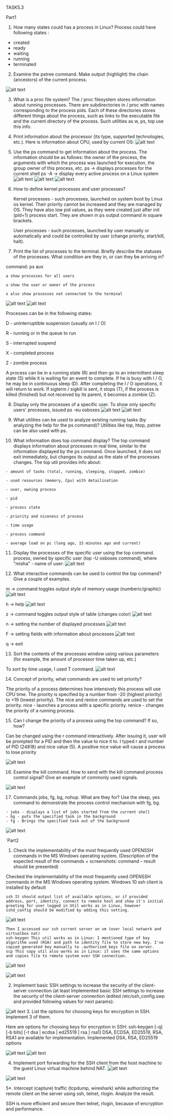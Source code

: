   TASK5.3

Part1

1. How many states could has a process in Linux?
  Process could have following states :
  - created
  - ready
  - waiting
  - running
  - terminated
  
  2. Examine the pstree command. Make output (highlight) the chain (ancestors) of the current process.
  
  ![alt text]()
  
  3. What is a proc file system?
  The / proc filesystem stores information about running processes. There are subdirectories in / proc with names corresponding 
  to the process pids. Each of these directories stores different things about the process, such as links to the executable file and the current directory of the process.
  Such utilities as w, ps, top use this info.
  
  4. Print information about the processor (its type, supported technologies, etc.).
  Here is information about CPU, used by current OS:
  ![alt text](https://github.com/aleksandrabublik/DevOps_online_Kharkov_2020Q42021Q1/blob/main/Module5/task5.3/4.png)
  
  5. Use the ps command to get information about the process. The information should be as follows: the owner of the process, the arguments with which the process was launched for execution, 
  the group owner of this process, etc.
      ps -> displays processes for the current shell
      ps -A -> display every active process on a Linux system
   ![alt text](https://github.com/aleksandrabublik/DevOps_online_Kharkov_2020Q42021Q1/blob/main/Module5/task5.3/5.1.png)
   ![alt text](https://github.com/aleksandrabublik/DevOps_online_Kharkov_2020Q42021Q1/blob/main/Module5/task5.3/5.2.png)
   ![alt text](https://github.com/aleksandrabublik/DevOps_online_Kharkov_2020Q42021Q1/blob/main/Module5/task5.3/5.3.png)
    
  6. How to define kernel processes and user processes?
  
      Kernel processes - such processes, launched on system boot by Linux os kernel. Their priority cannot be increased and they are managed by OS. They have also low pid values, as they were created just after init (pid=1) process start. They are shown in ps output command in square brackets.
      
      User processes - such processes, launched by user manually or automatically and could be controlled by user (change priority, start/kill, halt).
      
  7. Print the list of processes to the terminal. Briefly describe the statuses of the processes. What condition are they in, or can they be arriving in?
  
  command: ps aux
  
    a show processes for all users
    
    u show the user or owner of the process
    
    x also show processes not connected to the terminal
    
 ![alt text](https://github.com/aleksandrabublik/DevOps_online_Kharkov_2020Q42021Q1/blob/main/Module5/task5.3/7.1.png)
 ![alt text](https://github.com/aleksandrabublik/DevOps_online_Kharkov_2020Q42021Q1/blob/main/Module5/task5.3/7.2.png)
    
   Processes can be in the following states:
   
D - uninterruptible suspension (usually on I / O)

R - running or in the queue to run

S - interrupted suspend

X - completed process

Z - zombie process

A process can be in a running state (R) and then go to an intermittent sleep state (S) while it is waiting for an event to complete. If he is busy with I / O, he may be in continuous sleep (D). After completing the I / O operations, it will return to work. If sigterm / sigkill is sent, it stops (T), if the process is killed (finished) but not received by its parent, it becomes a zombie (Z).
    
   8. Display only the processes of a specific user.
To show only specific users' processes, issued ps -eu osboxes
 ![alt text](https://github.com/aleksandrabublik/DevOps_online_Kharkov_2020Q42021Q1/blob/main/Module5/task5.3/8.1.png)
 ![alt text](https://github.com/aleksandrabublik/DevOps_online_Kharkov_2020Q42021Q1/blob/main/Module5/task5.3/8.2.png)
 
   9. What utilities can be used to analyze existing running tasks (by analyzing the help for the ps command)?
  Utilities like top, htop, pstree can be also used with ps.
   10. What information does top command display?
  The top command displays information about processes in real time, similar to the information displayed by the ps command. Once launched, it does not exit immediately, but changes its output as the state of the processes changes.
  The top util provides info about:
  
    - amount of tasks (total, running, sleeping, stopped, zombie)
  
    - used resources (memory, Cpu) with detailisation
  
    - user, owning process
  
    - pid
  
    - process state
  
    - priority and niceness of process
  
    - time usage
  
    - process command
  
    - average load on pc (long ago, 15 minutes ago and current)
    
  11. Display the processes of the specific user using the top command.
process, owned by specific user (top -U osboxes command), where "misha" - name of user:
 ![alt text](https://github.com/aleksandrabublik/DevOps_online_Kharkov_2020Q42021Q1/blob/main/Module5/task5.3/11.png)
 
 12.  What interactive commands can be used to control the top command? Give a couple of examples.
 
 m -> command toggles output style of memory usage (numberic/graphic)
  ![alt text](https://github.com/aleksandrabublik/DevOps_online_Kharkov_2020Q42021Q1/blob/main/Module5/task5.3/12_m.png)
 
 h -> help
   ![alt text](https://github.com/aleksandrabublik/DevOps_online_Kharkov_2020Q42021Q1/blob/main/Module5/task5.3/12_h.png)
   
 z -> command toggles output style of table (changes color)
    ![alt text](https://github.com/aleksandrabublik/DevOps_online_Kharkov_2020Q42021Q1/blob/main/Module5/task5.3/12_z.png)
 
n -> setting the number of displayed processes
     ![alt text](https://github.com/aleksandrabublik/DevOps_online_Kharkov_2020Q42021Q1/blob/main/Module5/task5.3/12_n.png)
     
F -> setting fields with information about processes
  ![alt text](https://github.com/aleksandrabublik/DevOps_online_Kharkov_2020Q42021Q1/blob/main/Module5/task5.3/12_F.png)

q -> exit
 
  13. Sort the contents of the processes window using various parameters (for example, the amount of processor time taken up, etc.)
  
  To sort by time usage, I used T command.
 ![alt text](https://github.com/aleksandrabublik/DevOps_online_Kharkov_2020Q42021Q1/blob/main/Module5/task5.3/13.png)
 
 14. Concept of priority, what commands are used to set priority?

The priority of a process determines how intensively this process will use CPU time. The priority is specified by a number from -20 (highest priority) to +19 (lowest priority). The nice and renice commands are used to set the priority. nice - launches a process with a specific priority. renice - changes the priority of a running process.
 
 15. Can I change the priority of a process using the top command? If so, how?
 
 Can be changed using the r command interactively. After issuing it, user will be prompted for a PID and then the value to nice it to. I typed r and number of PID (24818) and nice value (5). A positive nice value will cause a process to lose priority
 
   ![alt text](https://github.com/aleksandrabublik/DevOps_online_Kharkov_2020Q42021Q1/blob/main/Module5/task5.3/15.png)
   
  16. Examine the kill command. How to send with the kill command process control signal? Give an example of commonly used signals.
  
  ![alt text](https://github.com/aleksandrabublik/DevOps_online_Kharkov_2020Q42021Q1/blob/main/Module5/task5.3/16.png)
  
  17. Commands jobs, fg, bg, nohup. What are they for? Use the sleep, yes command to demonstrate the process control mechanism with fg, bg.
  
    - jobs - displays a list of jobs started from the current shell
    - bg - puts the specified task in the background
    - fg - Brings the specified task out of the background
  ![alt text](https://github.com/aleksandrabublik/DevOps_online_Kharkov_2020Q42021Q1/blob/main/Module5/task5.3/17.png)
  
  
  `Part2
 
 1. Check the implementability of the most frequently used OPENSSH commands in the MS Windows operating system. (Description of the expected result of the commands + screenshots: command – result should be presented)
 
 Checked the implementability of the most frequently used OPENSSH commands in the MS Windows operating system. Windows 10 ssh client is installed by default
 
    ssh It should output list of available options, or if provided address, port, identity, connect to remote host and show it's initial greeting for user logged in Util works as in Linux, however sshd_config should be modified by adding this setting.
  ![alt text](https://github.com/aleksandrabublik/DevOps_online_Kharkov_2020Q42021Q1/blob/main/Module5/task5.3/part2_1_1.png)
  
    Then I accessed our ssh current server on vm (over local network and virtualbox nat)
    ssh-keygen This util works as in Linux: I mentioned type of key algorithm used (RSA) and path to identity file to store new key. I've copied generated key manually to .authorized_keys file on server.
    scp This copy util also works as in Linux: it uses the same options and copies file to remote system over SSH connection.
  ![alt text](https://github.com/aleksandrabublik/DevOps_online_Kharkov_2020Q42021Q1/blob/main/Module5/task5.3/part2_1_2.png)
 
  ![alt text](https://github.com/aleksandrabublik/DevOps_online_Kharkov_2020Q42021Q1/blob/main/Module5/task5.3/part2_1_3.png)
  
2. Implement basic SSH settings to increase the security of the client-server connection (at least 
Implemented basic SSH settings to increase the security of the client-server connection (edited /etc/ssh_config.swp and provided following values for next params):

![alt text](https://github.com/aleksandrabublik/DevOps_online_Kharkov_2020Q42021Q1/blob/main/Module5/task5.3/part2_2.png)
3. List the options for choosing keys for encryption in SSH. Implement 3 of them.

Here are options for choosing keys for encryption in SSH: ssh-keygen [-q] [-b bits] [-t dsa | ecdsa | ed25519 | rsa | rsa1]
DSA, ECDSA, ED25519, RSA, RSA1 are available for implementation. Implemented DSA, RSA, ED25519 options

 ![alt text](https://github.com/aleksandrabublik/DevOps_online_Kharkov_2020Q42021Q1/blob/main/Module5/task5.3/part2_3_1.png)
  ![alt text](https://github.com/aleksandrabublik/DevOps_online_Kharkov_2020Q42021Q1/blob/main/Module5/task5.3/part2_3_2.png)

4. Implement port forwarding for the SSH client from the host machine to the guest Linux virtual machine behind NAT.
![alt text](https://github.com/aleksandrabublik/DevOps_online_Kharkov_2020Q42021Q1/blob/main/Module5/task5.3/part2_4_rule.png)

![alt text](https://github.com/aleksandrabublik/DevOps_online_Kharkov_2020Q42021Q1/blob/main/Module5/task5.3/part2_4.png)

5*. Intercept (capture) traffic (tcpdump, wireshark) while authorizing the remote client on the server using ssh, telnet, rlogin. Analyze the result.
  
SSH is more efficient and secure then telnet, rlogin, because of encryption and performance.

